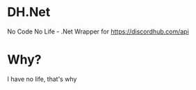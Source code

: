 # DH.Net
No Code No Life - .Net Wrapper for https://discordhub.com/api

# Why?
I have no life, that's why
